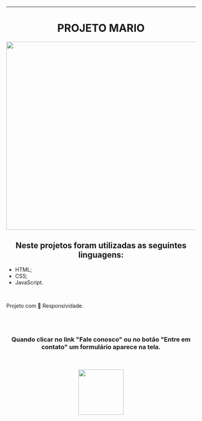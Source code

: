 ________________________________________
<h1 align="center" > PROJETO MARIO </h1>

<p align="center">
  <img width="900" height="500" src="https://github.com/FelipeAz01/Projeto-Mario/assets/147412994/b6d556fa-7cf2-40cf-8773-cc1139d2cf5a">
</p>

<h2 align="center"> Neste projetos foram utilizadas as seguintes linguagens:</h2>
<ul>
 <li>HTML;</li>
 <li>CSS;</li>
 <li>JavaScript.</li>
</ul>
<br>
<p> Projeto com 📱 Responsividade.</p>
<br>
<br>

<h3 align="center"> Quando clicar no link "Fale conosco" ou no botão "Entre em contato" um formulário aparece na tela.</h3>

<br>
<br>

<div align="center"> 
<a href="https://felipeaz01.github.io/Projeto-Mario/"  >
  <img   width="120px" src="https://img.shields.io/website-up-down-green-red/http/monip.org.svg"  /> 
</a>
</div>
